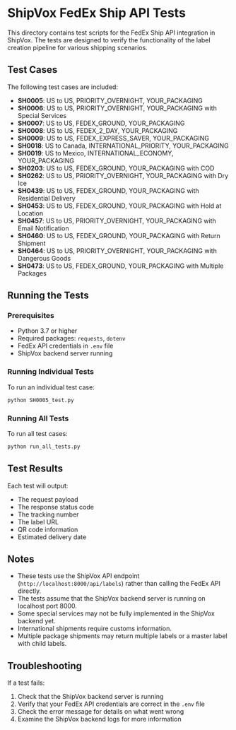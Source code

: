 # ShipVox FedEx Ship API Tests

This directory contains test scripts for the FedEx Ship API integration in ShipVox. The tests are designed to verify the functionality of the label creation pipeline for various shipping scenarios.

## Test Cases

The following test cases are included:

- **SH0005**: US to US, PRIORITY_OVERNIGHT, YOUR_PACKAGING
- **SH0006**: US to US, PRIORITY_OVERNIGHT, YOUR_PACKAGING with Special Services
- **SH0007**: US to US, FEDEX_GROUND, YOUR_PACKAGING
- **SH0008**: US to US, FEDEX_2_DAY, YOUR_PACKAGING
- **SH0009**: US to US, FEDEX_EXPRESS_SAVER, YOUR_PACKAGING
- **SH0018**: US to Canada, INTERNATIONAL_PRIORITY, YOUR_PACKAGING
- **SH0019**: US to Mexico, INTERNATIONAL_ECONOMY, YOUR_PACKAGING
- **SH0203**: US to US, FEDEX_GROUND, YOUR_PACKAGING with COD
- **SH0262**: US to US, PRIORITY_OVERNIGHT, YOUR_PACKAGING with Dry Ice
- **SH0439**: US to US, FEDEX_GROUND, YOUR_PACKAGING with Residential Delivery
- **SH0453**: US to US, FEDEX_GROUND, YOUR_PACKAGING with Hold at Location
- **SH0457**: US to US, PRIORITY_OVERNIGHT, YOUR_PACKAGING with Email Notification
- **SH0460**: US to US, FEDEX_GROUND, YOUR_PACKAGING with Return Shipment
- **SH0464**: US to US, PRIORITY_OVERNIGHT, YOUR_PACKAGING with Dangerous Goods
- **SH0473**: US to US, FEDEX_GROUND, YOUR_PACKAGING with Multiple Packages

## Running the Tests

### Prerequisites

- Python 3.7 or higher
- Required packages: `requests`, `dotenv`
- FedEx API credentials in `.env` file
- ShipVox backend server running

### Running Individual Tests

To run an individual test case:

```bash
python SH0005_test.py
```

### Running All Tests

To run all test cases:

```bash
python run_all_tests.py
```

## Test Results

Each test will output:
- The request payload
- The response status code
- The tracking number
- The label URL
- QR code information
- Estimated delivery date

## Notes

- These tests use the ShipVox API endpoint (`http://localhost:8000/api/labels`) rather than calling the FedEx API directly.
- The tests assume that the ShipVox backend server is running on localhost port 8000.
- Some special services may not be fully implemented in the ShipVox backend yet.
- International shipments require customs information.
- Multiple package shipments may return multiple labels or a master label with child labels.

## Troubleshooting

If a test fails:
1. Check that the ShipVox backend server is running
2. Verify that your FedEx API credentials are correct in the `.env` file
3. Check the error message for details on what went wrong
4. Examine the ShipVox backend logs for more information
